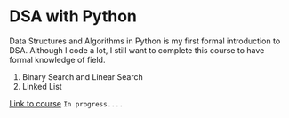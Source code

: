 # DSA with Python

Data Structures and Algorithms in Python is my first formal introduction to DSA. Although I code a lot, I still want to complete this course to have formal knowledge of field.

1. Binary Search and Linear Search
2. Linked List

[Link to course](https://www.youtube.com/watch?v=pkYVOmU3MgA&t)
`In progress....`